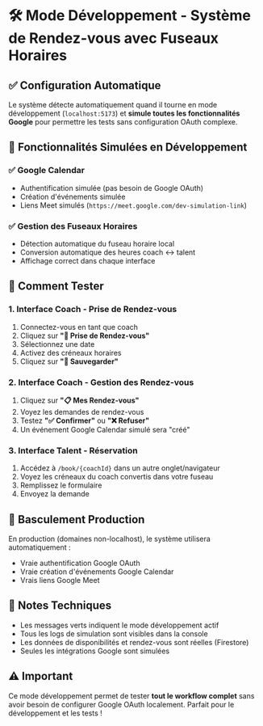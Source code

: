# 🛠️ Mode Développement - Système de Rendez-vous avec Fuseaux Horaires

## ✅ Configuration Automatique

Le système détecte automatiquement quand il tourne en mode développement (`localhost:5173`) et **simule toutes les fonctionnalités Google** pour permettre les tests sans configuration OAuth complexe.

## 🎯 Fonctionnalités Simulées en Développement

### ✅ Google Calendar
- Authentification simulée (pas besoin de Google OAuth)
- Création d'événements simulée
- Liens Meet simulés (`https://meet.google.com/dev-simulation-link`)

### ✅ Gestion des Fuseaux Horaires
- Détection automatique du fuseau horaire local
- Conversion automatique des heures coach ↔ talent
- Affichage correct dans chaque interface

## 🧪 Comment Tester

### 1. Interface Coach - Prise de Rendez-vous
1. Connectez-vous en tant que coach
2. Cliquez sur **"📅 Prise de Rendez-vous"**
3. Sélectionnez une date
4. Activez des créneaux horaires
5. Cliquez sur **"💾 Sauvegarder"**

### 2. Interface Coach - Gestion des Rendez-vous  
1. Cliquez sur **"📋 Mes Rendez-vous"**
2. Voyez les demandes de rendez-vous
3. Testez **"✅ Confirmer"** ou **"❌ Refuser"**
4. Un événement Google Calendar simulé sera "créé"

### 3. Interface Talent - Réservation
1. Accédez à `/book/{coachId}` dans un autre onglet/navigateur
2. Voyez les créneaux du coach convertis dans votre fuseau
3. Remplissez le formulaire
4. Envoyez la demande

## 🔧 Basculement Production

En production (domaines non-localhost), le système utilisera automatiquement :
- Vraie authentification Google OAuth
- Vraie création d'événements Google Calendar
- Vrais liens Google Meet

## 📝 Notes Techniques

- Les messages verts indiquent le mode développement actif
- Tous les logs de simulation sont visibles dans la console
- Les données de disponibilités et rendez-vous sont réelles (Firestore)
- Seules les intégrations Google sont simulées

## ⚠️ Important

Ce mode développement permet de tester **tout le workflow complet** sans avoir besoin de configurer Google OAuth localement. Parfait pour le développement et les tests !